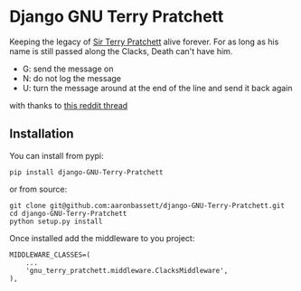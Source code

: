 Django GNU Terry Pratchett
==========================

Keeping the legacy of [Sir Terry Pratchett](http://en.wikipedia.org/wiki/Terry_Pratchett) alive forever.
For as long as his name is still passed along the Clacks,
Death can't have him.

* G: send the message on
* N: do not log the message
* U: turn the message around at the end of the line and send it back again

with thanks to [this reddit thread](http://www.reddit.com/r/discworld/comments/2yt9j6/gnu_terry_pratchett/)

Installation
------------

You can install from pypi:

    pip install django-GNU-Terry-Pratchett

or from source:

    git clone git@github.com:aaronbassett/django-GNU-Terry-Pratchett.git
    cd django-GNU-Terry-Pratchett
    python setup.py install

Once installed add the middleware to you project:

    MIDDLEWARE_CLASSES=(
        ...
        'gnu_terry_pratchett.middleware.ClacksMiddleware',
    ),